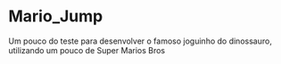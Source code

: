 # Mario_Jump
Um pouco do teste para desenvolver o famoso joguinho do dinossauro, utilizando um pouco de Super Marios Bros
